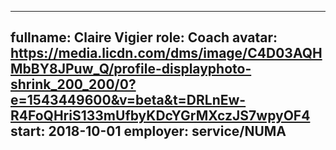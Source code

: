 ------
fullname: Claire Vigier
role: Coach
avatar: https://media.licdn.com/dms/image/C4D03AQHMbBY8JPuw_Q/profile-displayphoto-shrink_200_200/0?e=1543449600&v=beta&t=DRLnEw-R4FoQHriS133mUfbyKDcYGrMXczJS7wpyOF4
start: 2018-10-01
employer: service/NUMA
---
